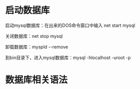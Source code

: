 # 启动数据库
启动mysql数据库：在出来的DOS命令窗口中输入 net start mysql

关闭数据库：net stop mysql

卸载数据库：myspld --remove

到bin目录下，进入mysql数据库：mysql -hlocalhost -uroot -p


# 数据库相关语法


